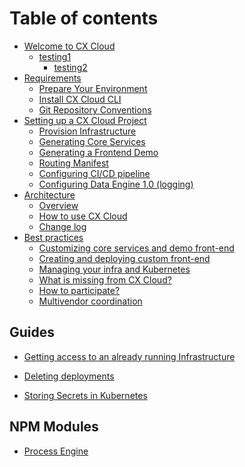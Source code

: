 # Table of contents

* [Welcome to CX Cloud](README.md)
  * [testing1](README.md)
    * [testing2](README.md)
* [Requirements](getting-started/README.md)
  * [Prepare Your Environment](getting-started/prepare-your-environment.md)
  * [Install CX Cloud CLI](getting-started/install-cxcloud-cli.md)
  * [Git Repository Conventions](getting-started/create-a-git-repository.md)
* [Setting up a CX Cloud Project](setting-up-a-cxcloud-project/README.md)
  * [Provision Infrastructure](setting-up-a-cxcloud-project/provision-infrastructure.md)
  * [Generating Core Services](setting-up-a-cxcloud-project/generating-core-services.md)
  * [Generating a Frontend Demo](setting-up-a-cxcloud-project/generating-a-frontend.md)
  * [Routing Manifest](setting-up-a-cxcloud-project/routing-manifest.md)
  * [Configuring CI/CD pipeline](setting-up-a-cxcloud-project/configuring-cicd.md)
  * [Configuring Data Engine 1.0 (logging)](setting-up-a-cxcloud-project/data-engine.md)
* [Architecture](architecture/README.md)
  * [Overview](architecture/architecture-overview.md)
  * [How to use CX Cloud](architecture/how_to_use.md)
  * [Change log](architecture/changelog.md)
* [Best practices](best-practices/README.md)
  * [Customizing core services and demo front-end](best-practices/customize-core-demo.md)
  * [Creating and deploying custom front-end](best-practices/create-custom-frontend.md)
  * [Managing your infra and Kubernetes](best-practices/how-to-run-infra.md)
  * [What is missing from CX Cloud?](best-practices/what-is-missing.md)
  * [How to participate?](best-practices/how-to-participate.md)
  * [Multivendor coordination](best-practices/multivendor-coordination.md)

## Guides

* [Getting access to an already running Infrastructure](guides/getting-access-to-an-already-running-infrastructure.md)
<!-- * [Deploying Custom Services](guides/deploying-services.md) -->
* [Deleting deployments](guides/deleting-deployments.md)
<!-- * [Frontend Accelerators](guides/frontend-accelerators.md) -->
* [Storing Secrets in Kubernetes](guides/storing-secrets-in-kubernetes.md)
<!-- * [Domains for Kubernetes](guides/domains-for-kubernetes.md) -->
<!-- * [Manually Deploying Services](guides/manually-deploying-services.md) -->
<!-- * [Manually Defining Routing](guides/manually-defining-routing.md) -->

<!-- ## Troubleshooting -->

<!-- * [AWS Multi Factor Authentication Issues](troubleshooting/aws-multi-factor-authentication-issues.md) -->

## NPM Modules

* [Process Engine](npm-modules/process-engine.md)

